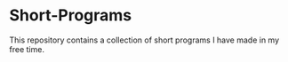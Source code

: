 # Short-Programs
This repository contains a collection of short programs I have made in my free time.
